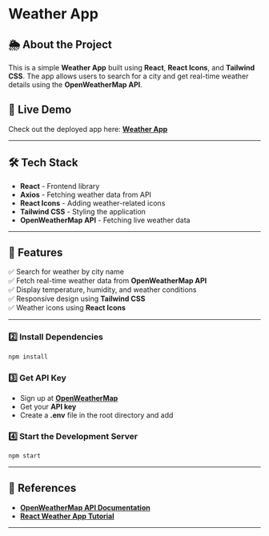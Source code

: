 # Weather App

## 🌦️ About the Project
This is a simple **Weather App** built using **React**, **React Icons**, and **Tailwind CSS**. The app allows users to search for a city and get real-time weather details using the **OpenWeatherMap API**.

## 🚀 Live Demo
Check out the deployed app here: **[Weather App](https://capsitech-joysekhar21s-projects.vercel.app/)**

---

## 🛠️ Tech Stack
- **React** - Frontend library
- **Axios** - Fetching weather data from API
- **React Icons** - Adding weather-related icons
- **Tailwind CSS** - Styling the application
- **OpenWeatherMap API** - Fetching live weather data

---

## 📌 Features
✅ Search for weather by city name  
✅ Fetch real-time weather data from **OpenWeatherMap API**  
✅ Display temperature, humidity, and weather conditions  
✅ Responsive design using **Tailwind CSS**  
✅ Weather icons using **React Icons**  

---


### 2️⃣ Install Dependencies
```bash
npm install
```

### 3️⃣ Get API Key
- Sign up at **[OpenWeatherMap](https://openweathermap.org/api)**
- Get your **API key**
- Create a **.env** file in the root directory and add

### 4️⃣ Start the Development Server
```bash
npm start
```

---

## 📖 References
- **[OpenWeatherMap API Documentation](https://openweathermap.org/api)**
- **[React Weather App Tutorial](https://reactjs.org/docs/getting-started.html)**

---

